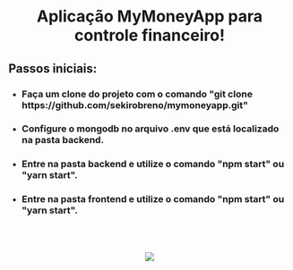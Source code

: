 <h1 align="center">Aplicação MyMoneyApp para controle financeiro!</h1>

<h2>Passos iniciais:</h2>
<ul>
    <li>
        <h3>Faça um clone do projeto com o comando "git clone https://github.com/sekirobreno/mymoneyapp.git"</h3>
    </li>
    <li><h3>Configure o mongodb no arquivo .env que está localizado na pasta backend.</h3></li>
    <li><h3>Entre na pasta backend e utilize o comando "npm start" ou "yarn start".</h3></li>
    <li><h3>Entre na pasta frontend e utilize o comando "npm start" ou "yarn start".</h3></li>
</ul>
<br>
<br>
<p align="center">
    <img src="https://i.imgur.com/7utvaL3.png">
</p>